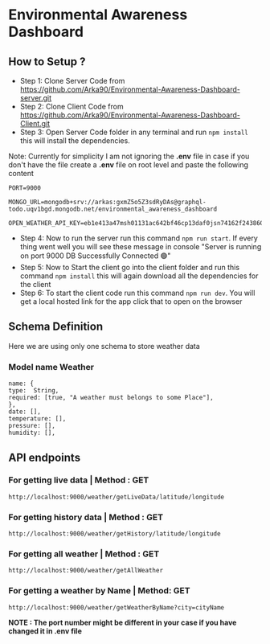 # Environmental Awareness Dashboard

## How to Setup ?
- Step 1: Clone Server Code from https://github.com/Arka90/Environmental-Awareness-Dashboard-server.git
- Step 2: Clone Client Code from https://github.com/Arka90/Environmental-Awareness-Dashboard-Client.git
- Step 3: Open Server Code folder in any terminal and run ``` npm install ``` this will install the dependencies.

Note: Currently for simplicity I am not ignoring the **.env** file in case if you don't have the file create a **.env** file on root level and paste the following content

```
PORT=9000

MONGO_URL=mongodb+srv://arkas:gxmZ5o5Z3sdRyDAs@graphql-todo.uqv1bgd.mongodb.net/environmental_awareness_dashboard

OPEN_WEATHER_API_KEY=eb1e413a47msh01131ac642bf46cp13daf0jsn74162f243860
```

- Step 4: Now to run the server run this command ``` npm run start ```. If every thing went well you will see these message in console "Server is running on port 9000
DB Successfully Connected 🟢"  
- Step 5: Now to Start the client go into the client folder and run this command ```npm install``` this will again download all the dependencies for the client
- Step 6: To start the client code run this command ```npm run dev```. You will get a local hosted link for the app click that to open on the browser

## Schema Definition

Here we are using only one schema to store weather data

### Model name Weather
```
name: {
type:  String,
required: [true, "A weather must belongs to some Place"],
},
date: [],
temperature: [],
pressure: [],
humidity: [],
```

## API endpoints

### For getting live data | Method : GET
```
http://localhost:9000/weather/getLiveData/latitude/longitude
```

### For getting history data | Method : GET
```
http://localhost:9000/weather/getHistory/latitude/longitude
```

### For getting all weather | Method : GET
```
http://localhost:9000/weather/getAllWeather
```

### For getting a weather by Name | Method: GET
```
http://localhost:9000/weather/getWeatherByName?city=cityName
```

**NOTE :  The port number might be different in your case if you have changed it in .env file**

